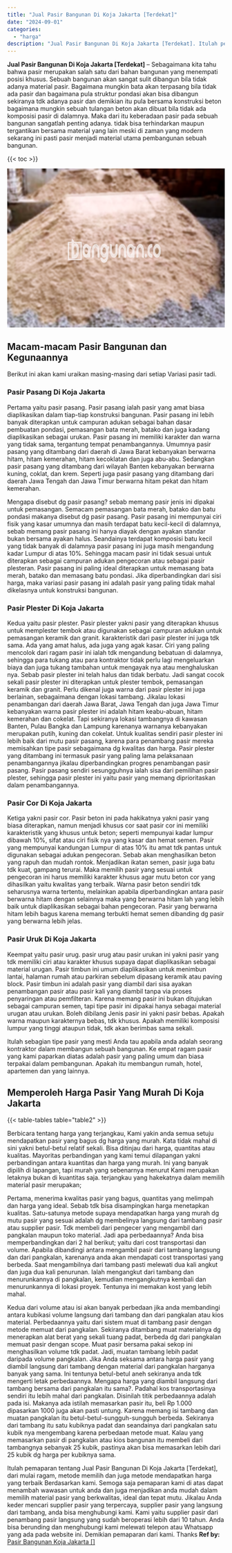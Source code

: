 ```yaml
---
title: "Jual Pasir Bangunan Di Koja Jakarta [Terdekat]"
date: "2024-09-01"
categories: 
  - "harga"
description: "Jual Pasir Bangunan Di Koja Jakarta [Terdekat]. Itulah pemaparan tentang Jual Pasir Bangunan Di Koja Jakarta [Terdekat], dari mulai ragam, metode memilih d..."
---
```


**Jual Pasir Bangunan Di Koja Jakarta \[Terdekat\]** – Sebagaimana kita tahu bahwa pasir merupakan salah satu dari bahan bangunan yang menempati posisi khusus. Sebuah bangunan akan sangat sulit dibangun bila tidak adanya material pasir. Bagaimana mungkin bata akan terpasang bila tidak ada pasir dan bagaimana pula struktur pondasi akan bisa dibangun sekiranya tdk adanya pasir dan demikian itu pula bersama konstruksi beton bagaimana mungkin sebuah tulangan beton akan dibuat bila tidak ada komposisi pasir di dalamnya. Maka dari itu keberadaan pasir pada sebuah bangunan sangatlah penting adanya. tidak bisa terhindarkan maupun tergantikan bersama material yang lain meski di zaman yang modern sekarang ini pasti pasir menjadi material utama pembangunan sebuah bangunan.

{{< toc >}}

![Jual Pasir Bangunan Di Koja Jakarta [Terdekat]](/images/jual-pasir-bangunan-37.png)

## Macam-macam Pasir Bangunan dan Kegunaannya

Berikut ini akan kami uraikan masing-masing dari setiap Variasi pasir tadi.

### Pasir Pasang Di Koja Jakarta

Pertama yaitu pasir pasang. Pasir pasang ialah pasir yang amat biasa diaplikasikan dalam tiap-tiap konstruksi bangunan. Pasir pasang ini lebih banyak diterapkan untuk campuran adukan sebagai bahan dasar pembuatan pondasi, pemasangan bata merah, batako dan juga kadang diaplikasikan sebagai urukan. Pasir pasang ini memiliki karakter dan warna yang tidak sama, tergantung tempat penambangannya. Umumnya pasir pasang yang ditambang dari daerah di Jawa Barat kebanyakan berwarna hitam, hitam kemerahan, hitam kecoklatan dan juga abu-abu. Sedangkan pasir pasang yang ditambang dari wilayah Banten kebanyakan berwarna kuning, coklat, dan krem. Seperti juga pasir pasang yang ditambang dari daerah Jawa Tengah dan Jawa Timur berwarna hitam pekat dan hitam kemerahan.

Mengapa disebut dg pasir pasang? sebab memang pasir jenis ini dipakai untuk pemasangan. Semacam pemasangan bata merah, batako dan batu pondasi makanya disebut dg pasir pasang. Pasir pasang ini mempunyai ciri fisik yang kasar umumnya dan masih terdapat batu kecil-kecil di dalamnya, sebab memang pasir pasang ini hanya diayak dengan ayakan standar bukan bersama ayakan halus. Seandainya terdapat komposisi batu kecil yang tidak banyak di dalamnya pasir pasang ini juga masih mengandung kadar Lumpur di atas 10%. Sehingga macam pasir ini tidak sesuai untuk diterapkan sebagai campuran adukan pengecoran atau sebagai pasir plesteran. Pasir pasang ini paling ideal diterapkan untuk memasang bata merah, batako dan memasang batu pondasi. Jika diperbandingkan dari sisi harga, maka variasi pasir pasang ini adalah pasir yang paling tidak mahal dikelasnya untuk konstruksi bangunan.

### Pasir Plester Di Koja Jakarta

Kedua yaitu pasir plester. Pasir plester yakni pasir yang diterapkan khusus untuk memplester tembok atau digunakan sebagai campuran adukan untuk pemasangan keramik dan granit. karakteristik dari pasir plester ini juga tdk sama. Ada yang amat halus, ada juga yang agak kasar. Ciri yang paling mencolok dari ragam pasir ini ialah tdk mengandung bebatuan di dalamnya, sehingga para tukang atau para kontraktor tidak perlu lagi mengeluarkan biaya dan juga tukang tambahan untuk mengayak nya atau menghaluskan nya. Sebab pasir plester ini telah halus dan tidak berbatu. Jadi sangat cocok sekali pasir plester ini diterapkan untuk plester tembok, pemasangan keramik dan granit. Perlu dikenal juga warna dari pasir plester ini juga berlainan, sebagaimana dengan lokasi tambang. Jikalau lokasi penambangan dari daerah Jawa Barat, Jawa Tengah dan juga Jawa Timur kebanyakan warna pasir plester ini adalah hitam keabu-abuan, hitam kemerahan dan cokelat. Tapi sekiranya lokasi tambangnya di kawasan Banten, Pulau Bangka dan Lampung karenanya warnanya kebanyakan merupakan putih, kuning dan cokelat. Untuk kualitas sendiri pasir plester ini lebih baik dari mutu pasir pasang, karena para penambang pasir mereka memisahkan tipe pasir sebagaimana dg kwalitas dan harga. Pasir plester yang ditambang ini termasuk pasir yang paling lama pelaksanaan penambangannya jikalau diperbandingkan progres penambangan pasir pasang. Pasir pasang sendiri sesungguhnya ialah sisa dari pemilihan pasir plester, sehingga pasir plester ini yaitu pasir yang memang diprioritaskan dalam penambangannya.

### Pasir Cor Di Koja Jakarta

Ketiga yakni pasir cor. Pasir beton ini pada hakikatnya yakni pasir yang biasa diterapkan, namun menjadi khusus cor saat pasir cor ini memiliki karakteristik yang khusus untuk beton; seperti mempunyai kadar lumpur dibawah 10%, sifat atau ciri fisik nya yang kasar dan hemat semen. Pasir yang mempunyai kandungan Lumpur di atas 10% itu amat tdk pantas untuk digunakan sebagai adukan pengecoran. Sebab akan menghasilkan beton yang rapuh dan mudah rontok. Menjadikan ikatan semen, pasir juga batu tdk kuat, gampang terurai. Maka memilih pasir yang sesuai untuk pengecoran ini harus memiliki karakter khusus agar mutu beton cor yang dihasilkan yaitu kwalitas yang terbaik. Warna pasir beton sendiri tdk seharusnya warna tertentu, melainkan apabila diperbandingkan antara pasir berwarna hitam dengan selainnya maka yang berwarna hitam lah yang lebih baik untuk diaplikasikan sebagai bahan pengecoran. Pasir yang berwarna hitam lebih bagus karena memang terbukti hemat semen dibanding dg pasir yang berwarna lebih jelas.

### Pasir Uruk Di Koja Jakarta

Keempat yaitu pasir urug. pasir urug atau pasir urukan ini yakni pasir yang tdk memiliki ciri atau karakter khusus supaya dapat diaplikasikan sebagai material urugan. Pasir timbun ini umum diaplikasikan untuk menimbun lantai, halaman rumah atau parkiran sebelum dipasang keramik atau paving block. Pasir timbun ini adalah pasir yang diambil dari sisa ayakan penambangan pasir atau pasir kali yang diambil tanpa via proses penyaringan atau pemfilteran. Karena memang pasir ini bukan ditujukan sebagai campuran semen, tapi tipe pasir ini dipakai hanya sebagai material urugan atau urukan. Boleh dibilang Jenis pasir ini yakni pasir bebas. Apakah warna maupun karakternya bebas, tdk khusus. Apakah memiliki komposisi lumpur yang tinggi ataupun tidak, tdk akan berimbas sama sekali.

Itulah sebagian tipe pasir yang mesti Anda tau apabila anda adalah seorang kontraktor dalam membangun sebuah bangunan. Ke empat ragam pasir yang kami paparkan diatas adalah pasir yang paling umum dan biasa terpakai dalam pembangunan. Apakah itu membangun rumah, hotel, apartemen dan yang lainnya.

## Memperoleh Harga Pasir Yang Murah Di Koja Jakarta

{{< table-tables table="table2" >}}

Berbicara tentang harga yang terjangkau, Kami yakin anda semua setuju mendapatkan pasir yang bagus dg harga yang murah. Kata tidak mahal di sini yakni betul-betul relatif sekali. Bisa ditinjau dari harga, quantitas atau kualitas. Mayoritas perbandingan yang kami temui dilapangan yakni perbandingan antara kuantitas dan harga yang murah. Ini yang banyak dipilih di lapangan, tapi murah yang sebenarnya menurut Kami merupakan letaknya bukan di kuantitas saja. terjangkau yang hakekatnya dalam memilih material pasir merupakan;

Pertama, menerima kwalitas pasir yang bagus, quantitas yang melimpah dan harga yang ideal. Sebab tdk bisa disampingkan harga menetapkan kualitas. Satu-satunya metode supaya mendapatkan harga yang murah dg mutu pasir yang sesuai adalah dg membelinya langsung dari tambang pasir atau supplier pasir. Tdk membeli dari pengecer yang mengambil dari pangkalan maupun toko material. Jadi apa perbedaannya? Anda bisa memperbandingkan dari 2 hal berikut; yaitu dari cost transportasi dan volume. Apabila dibandingi antara mengambil pasir dari tambang langsung dan dari pangkalan, karenanya anda akan mendapati cost transportasi yang berbeda. Saat mengambilnya dari tambang pasti melewati dua kali angkut dan juga dua kali penurunan. Ialah mengangkut dari tambang dan menurunkannya di pangkalan, kemudian mengangkutnya kembali dan menurunkannya di lokasi proyek. Tentunya ini memakan kost yang lebih mahal.

Kedua dari volume atau isi akan banyak perbedaan jika anda membandingi antara kubikasi volume langsung dari tambang dan dari pangkalan atau kios material. Perbedaannya yaitu dari sistem muat di tambang pasir dengan metode memuat dari pangkalan. Sekiranya ditambang muat materialnya dg menerapkan alat berat yang sekali tuang padat, berbeda dg dari pangkalan memuat pasir dengan scope. Muat pasir bersama pakai sekop ini menghasilkan volume tdk padat. Jadi, muatan tambang lebih padat daripada volume pangkalan. Jika Anda seksama antara harga pasir yang diambil langsung dari tambang dengan material dari pangkalan harganya banyak yang sama. Ini tentunya betul-betul aneh sekiranya anda tdk mengerti letak perbedaannya. Mengapa harga yang diambil langsung dari tambang bersama dari pangkalan itu sama?. Padahal kos transportasinya sendiri itu lebih mahal dari pangkalan. Disinilah titik perbedaannya adalah pada isi. Makanya ada istilah memasarkan pasir itu, beli Rp 1.000 dipasarkan 1000 juga akan pasti untung. Karena memang isi tambang dan muatan pangkalan itu betul-betul-sungguh-sungguh berbeda. Sekiranya dari tambang itu satu kubiknya padat dan seandainya dari pangkalan satu kubik nya mengembang karena perbedaan metode muat. Kalau yang memasarkan pasir di pangkalan atau kios bangunan itu membeli dari tambangnya sebanyak 25 kubik, pastinya akan bisa memasarkan lebih dari 25 kubik dg harga per kubiknya sama.

Itulah pemaparan tentang Jual Pasir Bangunan Di Koja Jakarta \[Terdekat\], dari mulai ragam, metode memilih dan juga metode mendapatkan harga yang terbaik Berdasarkan kami. Semoga saja pemaparan kami di atas dapat menambah wawasan untuk anda dan juga menjadikan anda mudah dalam memilih material pasir yang berkwalitas, ideal dan tepat mutu. Jikalau Anda keder mencari supplier pasir yang terpercaya, supplier pasir yang langsung dari tambang, anda bisa menghubungi kami. Kami yaitu supplier pasir dari penambang pasir langsung yang sudah beroperasi lebih dari 10 tahun. Anda bisa berunding dan menghubungi kami melewati telepon atau Whatsapp yang ada pada website ini. Demikian pemaparan dari kami. Thanks
**Ref by:** [Pasir Bangunan Koja Jakarta []](https://id.wikipedia.org/wiki/Pasir)
